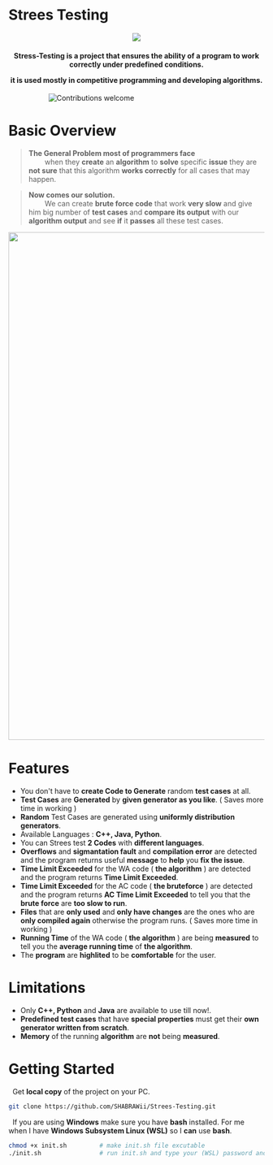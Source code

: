 # Strees Testing
 

<p align="center">
  <img  src="https://user-images.githubusercontent.com/72987571/179564364-c52ea4f8-3872-4f63-81e9-4a129f953b4e.png">

<h4 align="center"><strong>
Stress-Testing is a project that ensures the ability of a program to work correctly under predefined conditions. 

it is used mostly in competitive programming and developing algorithms.
</strong></h4>
</p>

&nbsp;&nbsp;&nbsp;&nbsp;&nbsp;&nbsp;&nbsp;&nbsp;&nbsp;&nbsp;&nbsp;&nbsp;&nbsp;&nbsp;&nbsp;&nbsp;&nbsp;&nbsp;&nbsp;
![Contributions welcome](https://img.shields.io/badge/contributions-welcome-blue.svg)

# Basic Overview

>**The General Problem most of programmers face** 
><br>&nbsp;&nbsp;&nbsp;&nbsp;&nbsp;&nbsp;&nbsp;  when they **create** an **algorithm** to **solve** specific **issue** they are **not sure** that this algorithm **works correctly** for all cases that may happen.

>**Now comes our solution.** 
><br>&nbsp;&nbsp;&nbsp;&nbsp;&nbsp;&nbsp;&nbsp;  We can create **brute force code** that work **very slow** and give him big number of **test cases** and **compare its output** with our **algorithm output** and see **if** it **passes** all these test cases.


<p align="center">
  <img  src="https://user-images.githubusercontent.com/72987571/179570973-ccea7bbb-4c31-411d-b5d1-be0e639aef5e.gif" width="1000">
</p>

# Features

  * You don't have to **create Code to Generate** random **test cases** at all.
  * **Test Cases** are **Generated** by **given generator as you like**. ( Saves more time in working )
  * **Random** Test Cases are generated using **uniformly distribution generators**.
  * Available Languages : **C++, Java, Python**.
  * You can Strees test **2 Codes** with **different languages**.
  * **Overflows** and **sigmantation fault** and **compilation error** are detected and the program returns useful **message** to **help** you **fix the issue**.
  * **Time Limit Exceeded** for the WA code ( **the algorithm** ) are detected and the program returns **Time Limit Exceeded**.
  * **Time Limit Exceeded** for the AC code ( **the bruteforce** ) are detected and the program returns **AC Time Limit Exceeded** to tell you that the **brute force** are **too slow to run**.
  * **Files** that are **only used** and **only have changes** are the ones who are **only compiled again** otherwise the program runs. ( Saves more time in working )
  * **Running Time** of the WA code ( **the algorithm** ) are being **measured** to tell you the **average running time** of **the algorithm**.
  * The **program** are **highlited** to be **comfortable** for the user.

# Limitations

  * Only **C++, Python** and **Java** are available to use till now!.
  * **Predefined test cases** that have **special properties** must get their **own generator written from scratch**.
  * **Memory** of the running **algorithm** are **not** being **measured**.

# Getting Started
&nbsp; Get **local copy** of the project on your PC.
```bash
git clone https://github.com/SHABRAWii/Strees-Testing.git
```
&nbsp; If you are using **Windows** make sure you have **bash** installed. For me when I have **Windows Subsystem Linux (WSL)** so I **can** use **bash**.
```bash
chmod +x init.sh         # make init.sh file excutable
./init.sh                # run init.sh and type your (WSL) password and it will install all requirements
```



